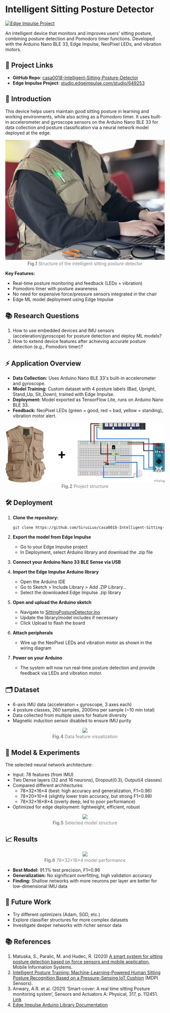 # Intelligent Sitting Posture Detector

[![Edge Impulse Project](https://img.shields.io/badge/Edge%20Impulse-Project-blue)](https://studio.edgeimpulse.com/studio/649253)

An intelligent device that monitors and improves users’ sitting posture, combining posture detection and Pomodoro timer functions. Developed with the Arduino Nano BLE 33, Edge Impulse, NeoPixel LEDs, and vibration motors.

## 🔗 Project Links

- **GitHub Repo**: [casa0018-Intelligent-Sitting-Posture-Detector](https://github.com/SiruiLuo/casa0018-Intelligent-Sitting-Posture-Detector)
- **Edge Impulse Project**: [studio.edgeimpulse.com/studio/649253](https://studio.edgeimpulse.com/studio/649253)

## 📝 Introduction

This device helps users maintain good sitting posture in learning and working environments, while also acting as a Pomodoro timer. It uses built-in accelerometer and gyroscope sensors on the Arduino Nano BLE 33 for data collection and posture classification via a neural network model deployed at the edge.

<p align="center">
  <img src="./report/pic/Vest.jpg"/><br>
  <span style="font-size: 14px; color: gray;"><b>Fig.1</b> Structure of the intelligent sitting posture detector</span>
</p>

**Key Features:**
- Real-time posture monitoring and feedback (LEDs + vibration)
- Pomodoro timer with posture awareness
- No need for expensive force/pressure sensors integrated in the chair
- Edge ML model deployment using Edge Impulse

## 📚 Research Questions

1. How to use embedded devices and IMU sensors (acceleration/gyroscope) for posture detection and deploy ML models?
2. How to extend device features after achieving accurate posture detection (e.g., Pomodoro timer)?

## ⚡️ Application Overview

- **Data Collection:** Uses Arduino Nano BLE 33's built-in accelerometer and gyroscope.
- **Model Training:** Custom dataset with 4 posture labels (Bad, Upright, Stand_Up, Sit_Down), trained with Edge Impulse.
- **Deployment:** Model exported as TensorFlow Lite, runs on Arduino Nano BLE 33.
- **Feedback:** NeoPixel LEDs (green = good, red = bad, yellow = standing), vibration motor alert.

<p align="center">
  <img src="./report/pic/Vest_and_circuit.png"/><br>
  <span style="font-size: 14px; color: gray;"><b>Fig.2</b> Project structure</span>
</p>

## 🛠️ Deployment

1. **Clone the repository:**
   ```bash
   git clone https://github.com/SiruiLuo/casa0018-Intelligent-Sitting-Posture-Detector.git
   
2. **Export the model from Edge Impulse**
    - Go to your Edge Impulse project
    - In Deployment, select Arduino library and download the .zip file

3. **Connect your Arduino Nano 33 BLE Sense via USB**

4. **Import the Edge Impulse Arduino library**
    - Open the Arduino IDE
    - Go to Sketch > Include Library > Add .ZIP Library…
    - Select the downloaded Edge Impulse .zip library

5. **Open and upload the Arduino sketch**
    - Navigate to [SittingPostureDetector.ino](./Project/Arduino_code/SittingPostureDetector/SittingPostureDetector.ino)
    - Update the library/model includes if necessary
    - Click Upload to flash the board

6. **Attach peripherals**
    - Wire up the NeoPixel LEDs and vibration motor as shown in the wiring diagram

7. **Power on your Arduino**
    - The system will now run real-time posture detection and provide feedback via LEDs and vibration motor.



## 🗂️ Dataset

- 6-axis IMU data (acceleration + gyroscope, 3 axes each)
- 4 posture classes, 260 samples, 2000ms per sample (~10 min total)
- Data collected from multiple users for feature diversity
- Magnetic induction sensor disabled to ensure IMU purity

<p align="center">
  <img src="./report/pic/pic4.png" width="400"/><br>
  <span style="font-size: 14px; color: gray;"><b>Fig.4</b> Data feature visualization</span>
</p>

## 🤖 Model & Experiments

The selected neural network architecture:

- Input: 78 features (from IMU)
- Two Dense layers (32 and 16 neurons), Dropout(0.3), Output(4 classes)
- Compared different architectures:
  - 78×32×16×4 (best: high accuracy and generalization, F1=0.96)
  - 78×20×10×4 (slightly lower train accuracy, but strong F1=0.98)
  - 78×32×16×8×4 (overly deep, led to poor performance)
- Optimized for edge deployment: lightweight, efficient, robust

<p align="center">
  <img src="./report/pic/pic5.png" width="350"/><br>
  <span style="font-size: 14px; color: gray;"><b>Fig.5</b> Selected model structure</span>
</p>

## 📈 Results

<p align="center">
  <img src="./report/pic/pic6.png"/><br>
  <span style="font-size: 14px; color: gray;"><b>Fig.6</b> 78×32×16×4 model performance</span>
</p>

- **Best Model:** 91.1% test precision, F1=0.96
- **Generalization:** No significant overfitting, high validation accuracy
- **Finding:** Shallow networks with more neurons per layer are better for low-dimensional IMU data

## 🚀 Future Work

- Try different optimizers (Adam, SGD, etc.)
- Explore classifier structures for more complex datasets
- Investigate deeper networks with richer sensor data

## 📚 References

1. Matuska, S., Paralic, M. and Hudec, R. (2020) [A smart system for sitting posture detection based on force sensors and mobile application](https://doi.org/10.1155/2020/6625797), Mobile Information Systems.
2. [Intelligent Posture Training: Machine-Learning-Powered Human Sitting Posture Recognition Based on a Pressure-Sensing IoT Cushion](https://www.mdpi.com/1424-8220/22/14/5337) (MDPI Sensors).
3. Anwary, A.R. et al. (2021) ‘Smart-cover: A real time sitting Posture monitoring system’, Sensors and Actuators A: Physical, 317, p. 112451. [Link](https://doi.org/10.1016/j.sna.2020.112451)
4. [Edge Impulse Arduino Library Documentation](https://docs.edgeimpulse.com/docs/run-inference/arduino-library)
